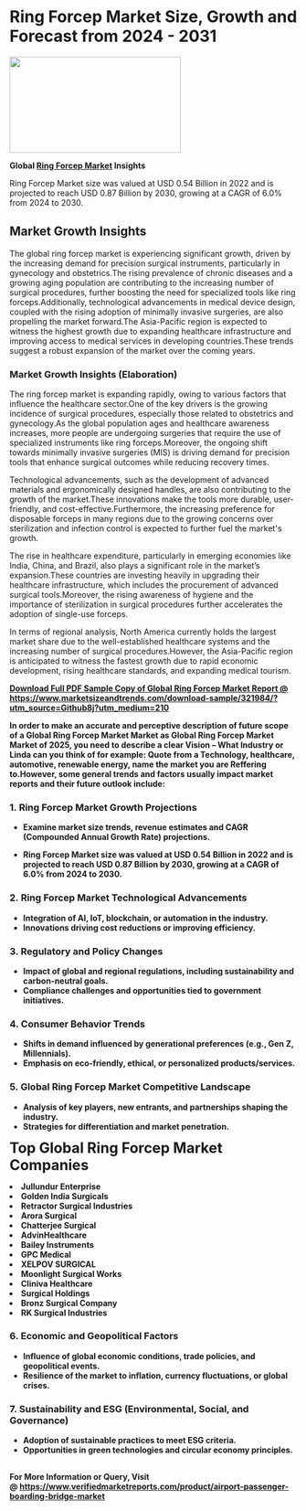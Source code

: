 <H1>Ring Forcep Market Size, Growth and Forecast from 2024 - 2031</H1><img class="aligncenter size-medium wp-image-584254" src="https://thirdeyenews.in/wp-content/uploads/2024/09/Global-Market-Research-300x168.jpeg" alt="" width="300" height="168" /><p><strong>Global&nbsp;<a href="https://www.marketsizeandtrends.com/download-sample/321984/?utm_source=Github8j?utm_medium=210">Ring Forcep Market</a> Insights</strong></p><p>Ring Forcep Market size was valued at USD 0.54 Billion in 2022 and is projected to reach USD 0.87 Billion by 2030, growing at a CAGR of 6.0% from 2024 to 2030.</p><p><h2>Market Growth Insights</h2> <p>The global ring forcep market is experiencing significant growth, driven by the increasing demand for precision surgical instruments, particularly in gynecology and obstetrics.The rising prevalence of chronic diseases and a growing aging population are contributing to the increasing number of surgical procedures, further boosting the need for specialized tools like ring forceps.Additionally, technological advancements in medical device design, coupled with the rising adoption of minimally invasive surgeries, are also propelling the market forward.The Asia-Pacific region is expected to witness the highest growth due to expanding healthcare infrastructure and improving access to medical services in developing countries.These trends suggest a robust expansion of the market over the coming years.</p> <p><strong><a href="#"></a></strong></p> <h3>Market Growth Insights (Elaboration)</h3> <p>The ring forcep market is expanding rapidly, owing to various factors that influence the healthcare sector.One of the key drivers is the growing incidence of surgical procedures, especially those related to obstetrics and gynecology.As the global population ages and healthcare awareness increases, more people are undergoing surgeries that require the use of specialized instruments like ring forceps.Moreover, the ongoing shift towards minimally invasive surgeries (MIS) is driving demand for precision tools that enhance surgical outcomes while reducing recovery times.</p> <p>Technological advancements, such as the development of advanced materials and ergonomically designed handles, are also contributing to the growth of the market.These innovations make the tools more durable, user-friendly, and cost-effective.Furthermore, the increasing preference for disposable forceps in many regions due to the growing concerns over sterilization and infection control is expected to further fuel the market's growth.</p> <p>The rise in healthcare expenditure, particularly in emerging economies like India, China, and Brazil, also plays a significant role in the market’s expansion.These countries are investing heavily in upgrading their healthcare infrastructure, which includes the procurement of advanced surgical tools.Moreover, the rising awareness of hygiene and the importance of sterilization in surgical procedures further accelerates the adoption of single-use forceps.</p> <p>In terms of regional analysis, North America currently holds the largest market share due to the well-established healthcare systems and the increasing number of surgical procedures.However, the Asia-Pacific region is anticipated to witness the fastest growth due to rapid economic development, rising healthcare standards, and expanding medical tourism.</p> <p><strong><a href="#"></p><p><span class=""><strong>Download Full PDF Sample Copy of Global Ring Forcep Market Report</strong> @ <a href="https://www.marketsizeandtrends.com/download-sample/321984/?utm_source=Github8j?utm_medium=210" target="_blank">https://www.marketsizeandtrends.com/download-sample/321984/?utm_source=Github8j?utm_medium=210</a></span></p><p>In order to make an accurate and perceptive description of future scope of a Global&nbsp;Ring Forcep Market Market as Global&nbsp;Ring Forcep Market Market of 2025, you need to describe a clear Vision &ndash; What Industry or Linda can you think of for example: Quote from a Technology, healthcare, automotive, renewable energy, name the market you are Reffering to.However, some general trends and factors usually impact market reports and their future outlook include:</p><h3>1.&nbsp;<strong>Ring Forcep Market Growth Projections</strong></h3><ul><li>Examine market size trends, revenue estimates and CAGR (Compounded Annual Growth Rate) projections.</li><li><p>Ring Forcep Market size was valued at USD 0.54 Billion in 2022 and is projected to reach USD 0.87 Billion by 2030, growing at a CAGR of 6.0% from 2024 to 2030.</p></li></ul><h3>2.&nbsp;<strong>Ring Forcep Market Technological Advancements</strong></h3><ul><li>Integration of AI, IoT, blockchain, or automation in the industry.</li><li>Innovations driving cost reductions or improving efficiency.</li></ul><h3>3.&nbsp;<strong>Regulatory and Policy Changes</strong></h3><ul><li>Impact of global and regional regulations, including sustainability and carbon-neutral goals.</li><li>Compliance challenges and opportunities tied to government initiatives.</li></ul><h3>4.&nbsp;<strong>Consumer Behavior Trends</strong></h3><ul><li>Shifts in demand influenced by generational preferences (e.g., Gen Z, Millennials).</li><li>Emphasis on eco-friendly, ethical, or personalized products/services.</li></ul><h3>5.&nbsp;<strong>Global Ring Forcep Market Competitive Landscape</strong></h3><ul><li>Analysis of key players, new entrants, and partnerships shaping the industry.</li><li>Strategies for differentiation and market penetration.</li></ul><p data-pm-slice="1 1 []"><span style="color: inherit; font-family: inherit; font-size: 25px;">Top Global Ring Forcep Market Companies</span></p><div class="" data-test-id=""><p><li>Jullundur Enterprise</li><li> Golden India Surgicals</li><li> Retractor Surgical Industries</li><li> Arora Surgical</li><li> Chatterjee Surgical</li><li> AdvinHealthcare</li><li> Bailey Instruments</li><li> GPC Medical</li><li> XELPOV SURGICAL</li><li> Moonlight Surgical Works</li><li> Cliniva Healthcare</li><li> Surgical Holdings</li><li> Bronz Surgical Company</li><li> RK Surgical Industries</li></p></div><h3>6.&nbsp;<strong>Economic and Geopolitical Factors</strong></h3><ul><li>Influence of global economic conditions, trade policies, and geopolitical events.</li><li>Resilience of the market to inflation, currency fluctuations, or global crises.</li></ul><h3>7.&nbsp;<strong>Sustainability and ESG (Environmental, Social, and Governance)</strong></h3><ul><li>Adoption of sustainable practices to meet ESG criteria.</li><li>Opportunities in green technologies and circular economy principles.</li></ul><h2><strong style="font-size: 14px;">For More Information or Query, Visit @&nbsp;</strong><a style="background-color: #ffffff; font-size: 14px;" href="https://www.marketsizeandtrends.com/report/ring-forcep-market/" target="_blank">https://www.verifiedmarketreports.com/product/airport-passenger-boarding-bridge-market</a></h2>